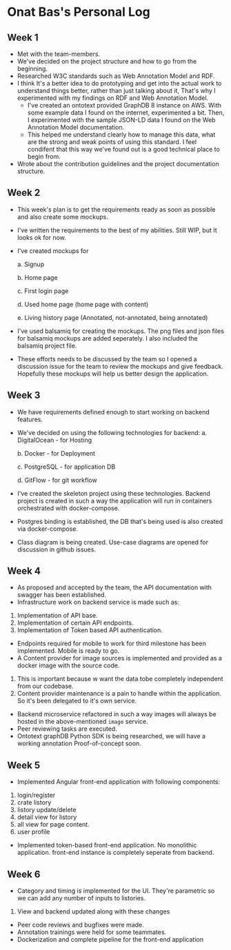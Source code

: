 # Onat Bas's Personal Log

## Week 1

- Met with the team-members. 
- We've decided on the project structure and how to go from the beginning.
- Researched W3C standards such as Web Annotation Model and RDF.
- I think It's a better idea to do prototyping and get into the actual
work to understand things better, rather than just talking about it, That's why
I experimented with my findings on RDF and Web Annotation Model.
  - I've created an ontotext provided GraphDB 8 instance on AWS. With some example
data I found on the internet, experimented a bit. Then, I experimented with the sample
JSON-LD data I found on the Web Annotation Model documentation. 
  - This helped me understand clearly how to manage this data, what are the strong
and weak points of using this standard. I feel condifent that this way we've found
out is a good technical place to begin from.
- Wrote about the contribution guidelines and the project documentation structure.


## Week 2

- This week's plan is to get the requirements ready as soon as possible and also create some mockups.
- I've written the requirements to the best of my abilities. Still WIP, but It looks ok for now.
- I've created mockups for 

   a. Signup

   b. Home page

   c. First login page

   d. Used home page (home page with content)

   e. Living history page (Annotated, not-annotated, being annotated)
- I've used balsamiq for creating the mockups. The png files and json files for balsamiq mockups are 
added seperately. I also included the balsamiq project file.
- These efforts needs to be discussed by the team so I opened a discussion issue for the team to review
the mockups and give feedback. Hopefully these mockups will help us better design the application.


## Week 3

- We have requirements defined enough to start working on backend features.
- We've decided on using the following technologies for backend:
	a. DigitalOcean - for Hosting

	b. Docker - for Deployment

	c. PostgreSQL - for application DB

	d. GitFlow - for git workflow

- I've created the skeleton project using these technologies. Backend project is created in such a
way the application will run in containers orchestrated with docker-compose. 
- Postgres binding is established, the DB that's being used is also created via docker-compose. 
- Class diagram is being created. Use-case diagrams are opened for discussion in github issues.

## Week 4

- As proposed and accepted by the team, the API documentation with swagger has been established.
- Infrastructure work on backend service is made such as:
1. Implementation of API base.
2. Implementation of certain API endpoints.
3. Implementation of Token based API authentication. 
- Endpoints required for mobile to work for third milestone has been implemented. Mobile is ready to go.
- A Content provider for image sources is implemented and provided as a docker image with the source code. 
1. This is important because w want the data tobe completely independent from our codebase. 
2. Content provider maintenance is a pain to handle within the application. So it's been delegated to it's own service.
- Backend microservice refactored in such a way images will always be hosted in the above-mentioned `image` service.
- Peer reviewing tasks are executed.
- Ontotext graphDB Python SDK is being researched, we will have a working annotation Proof-of-concept soon.


## Week 5

 - Implemented Angular front-end application with following components:
1. login/register
2. crate listory
3. listory update/delete
4. detail view for listory
5. all view for page content.
6. user profile
- Implemented token-based front-end application. No monolithic application. front-end instance is completely seperate from backend.


## Week 6
- Category and timing is implemented for the UI. They're parametric so we can add any number of inputs to listories. 
1. View and backend updated along with these changes
- Peer code reviews and bugfixes were made.
- Annotation trainings were held for some teammates.
- Dockerization and complete pipeline for the front-end application
